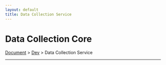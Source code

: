 ```yaml
---
layout: default
title: Data Collection Service
---
```


# Data Collection Core
<div class="alert alert-dark" role="alert">
    <a href="../index.md">Document</a>
     > 
    <a href="./index.md">Dev</a>
     > 
    Data Collection Service
</div>

---
